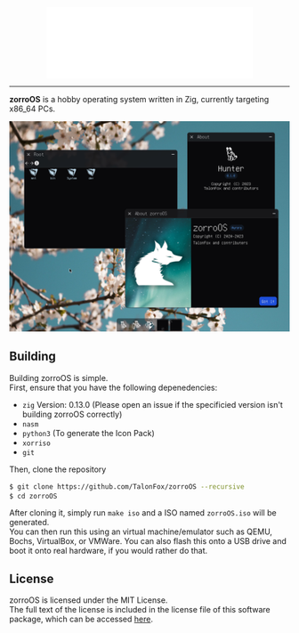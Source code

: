 <p align="center"><img align="center" src="files/zorroOS Banner.svg" width="371px"></p>

---

**zorroOS** is a hobby operating system written in Zig, currently targeting x86_64 PCs.

![They say that a picture is worth a thousand words, this picture on the other hand is only worth, like, two words](docs/Desktop.png)

## Building

Building zorroOS is simple.    
First, ensure that you have the following depenedencies:
- `zig` Version: 0.13.0 (Please open an issue if the specificied version isn't building zorroOS correctly)
- `nasm`
- `python3` (To generate the Icon Pack)
- `xorriso`
- `git`

Then, clone the repository
```sh
$ git clone https://github.com/TalonFox/zorroOS --recursive
$ cd zorroOS
```
After cloning it, simply run `make iso` and a ISO named `zorroOS.iso` will be generated.    
You can then run this using an virtual machine/emulator such as QEMU, Bochs, VirtualBox, or VMWare.
You can also flash this onto a USB drive and boot it onto real hardware, if you would rather do that.

## License

zorroOS is licensed under the MIT License.    
The full text of the license is included in the license file of this software package, which can be accessed [here](COPYING).
